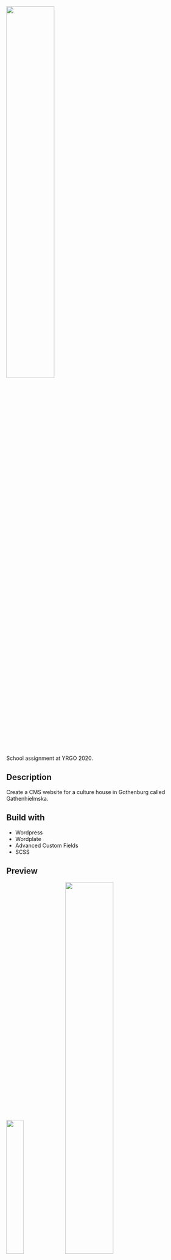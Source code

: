 <img width="50%" src="https://upload.wikimedia.org/wikipedia/commons/c/c8/Einar_Hillberg_Gathenhielmska_huset_Göteborg.jpg">

School assignment at YRGO 2020.


## Description
Create a CMS website for a culture house in Gothenburg called Gathenhielmska.

## Build with
- Wordpress
- Wordplate
- Advanced Custom Fields
- SCSS

## Preview
<img width="30%" src="https://i.imgur.com/dByWPfh.png"> 
<img width="50%" src="https://i.imgur.com/DZqItv8.png">


## Authors
Web Developers:
- <a href="https://github.com/oaflindberg">Andreas Lindberg</a>
- <a href="https://github.com/mikaelaalu">Mikaela Lundsgård</a>

Digital Designer:
- Elin Larsson
- Daniel Englund

## License
- This project is licensed under MIT License, see the [LICENSE](LICENSE) file for details.


